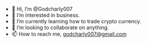 - 👋 Hi, I’m @Godcharly007
- 👀 I’m interested in business. 
- 🌱 I’m currently learning how to trade crypto currency.
- 💞️ I’m looking to collaborate on anything.
- 📫 How to reach me, godcharly007@gmail.com 

<!---
Godcharly007/Godcharly007 is a ✨ special ✨ repository because its `README.md` (this file) appears on your GitHub profile.
You can click the Preview link to take a look at your changes.
--->
